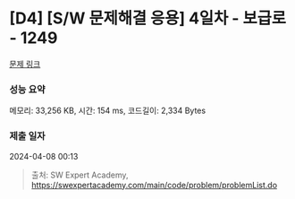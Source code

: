 # [D4] [S/W 문제해결 응용] 4일차 - 보급로 - 1249 

[문제 링크](https://swexpertacademy.com/main/code/problem/problemDetail.do?contestProbId=AV15QRX6APsCFAYD) 

### 성능 요약

메모리: 33,256 KB, 시간: 154 ms, 코드길이: 2,334 Bytes

### 제출 일자

2024-04-08 00:13



> 출처: SW Expert Academy, https://swexpertacademy.com/main/code/problem/problemList.do